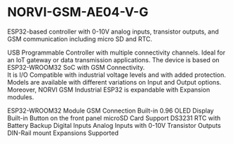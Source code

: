 # NORVI-GSM-AE04-V-G
 ESP32-based controller with 0-10V analog inputs, transistor outputs, and GSM communication including micro SD and RTC. 

USB Programmable Controller with multiple connectivity channels. 
Ideal for an IoT gateway or data transmission applications. 
The device is based on ESP32-WROOM32 SoC with GSM Connectivity.  
It is I/O Compatible with industrial voltage levels and with added protection. 
Models are available with different variations on Input and Output options. 
Moreover, NORVI GSM Industrial ESP32 is expandable with Expansion modules. 

ESP32-WROOM32 Module
GSM Connection
Built-in 0.96 OLED Display
Built-in Button on the front panel
microSD Card Support
DS3231 RTC with Battery Backup
Digital Inputs
Analog Inputs with 0-10V
Transistor Outputs
DIN-Rail mount
Expansions Supported

